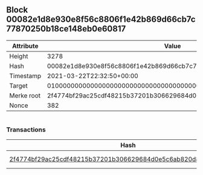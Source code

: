 ## Block 00082e1d8e930e8f56c8806f1e42b869d66cb7c77870250b18ce148eb0e60817

Attribute | Value
--- | ---
Height | 3278
Hash | 00082e1d8e930e8f56c8806f1e42b869d66cb7c77870250b18ce148eb0e60817
Timestamp | 2021-03-22T22:32:50+00:00
Target | 0100000000000000000000000000000000000000000000000000000000000000
Merke root | 2f4774bf29ac25cdf48215b37201b306629684d0e5c6ab820d867ac40392dfee
Nonce | 382

```

```

### Transactions

Hash | Amount
--- | ---
[2f4774bf29ac25cdf48215b37201b306629684d0e5c6ab820d867ac40392dfee](2f4774bf29ac25cdf48215b37201b306629684d0e5c6ab820d867ac40392dfee.md) | 10.00000000 SKEPTI 
